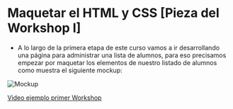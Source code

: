 # Maquetar el HTML y CSS [Pieza del Workshop I]

- A lo largo de la primera etapa de este curso vamos a ir desarrollando una página para administrar una lista de alumnos, para eso precisamos empezar por maquetar los elementos de nuestro listado de alumnos como muestra el siguiente mockup:

![Mockup](mockup.png)

[Video ejemplo primer Workshop](https://www.useloom.com/share/737f633426a54478ac3e4bedca88e7a9)